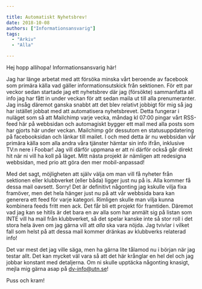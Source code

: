 ```yaml
---

title: Automatiskt Nyhetsbrev!
date: 2018-10-08
authors: ["Informationsansvarig"]
tags:
  - "Arkiv"
  - "Alla"

---
```


Hej hopp allihopa! Informationsansvarig här!

Jag har länge arbetat med att försöka minska vårt beroende av facebook som primära källa vad gäller informationsutskick från sektionen. För ett par veckor sedan startade jag ett nyhetsbrev där jag (försökte) sammanfatta all info jag har fått in under veckan för att sedan maila ut till alla prenumeranter. Jag insåg däremot ganska snabbt att det blev relativt jobbigt för mig så jag har istället jobbat med att automatisera nyhetsbrevet. Detta fungerar i nuläget som så att Mailchimp varje vecka, måndag kl 07:00 pingar vårt RSS-feed här på webbsidan och automagiskt bygger ett mail med alla posts som har gjorts här under veckan. Mailchimp gör dessutom en statusuppdatering på facebooksidan och länkar till mailet. I och med detta är nu webbsidan vår primära källa som alla andra våra tjänster hämtar sin info ifrån, inklusive TV:n nere i Foobar! Jag vill därför uppmana er att ni därför också går direkt hit när ni vill ha koll på läget. Mitt nästa projekt är nämligen att redesigna webbsidan, med prio att göra den mer mobil-anpassad!


Med det sagt, möjligheten att själv välja om man vill få nyheter från sektionen eller klubbverket (eller båda) ligger just nu på is. Alla kommer få dessa mail oavsett. Sorry! Det är definitivt någonting jag kskulle vilja fixa framöver, men det hela hänger just nu på att vår webbsida bara kan generera ett feed för varje kategori. Rimligen skulle man vilja kunna kombinera feeds fritt men ack. Det får bli ett projekt för framtiden. Däremot vad jag kan se hitils är det bara en av alla som har anmält sig på listan som INTE vill ha mail från klubbverket, så det spelar kanske inte så stor roll i det stora hela även om jag gärna vill att *alla* ska vara nöjda. Jag tvivlar i vilket fall som helst på att dessa mail kommer dränkas av klubbverks relaterad info!


Det var mest det jag ville säga, men ha gärna lite tålamod nu i början när jag testar allt. Det kan mycket väl vara så att det här krånglar en hel del och jag jobbar konstant med detaljerna. Om ni skulle upptäcka någonting knasigt, mejla mig gärna asap på dv-info@utn.se!

Puss och kram!